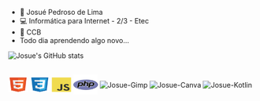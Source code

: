 - 👋 Josué Pedroso de Lima
- 💻 Informática para Internet - 2/3 - Etec
- 🛐 CCB
- Todo dia aprendendo algo novo...

![Josue's GitHub stats](https://github-readme-stats.vercel.app/api?username=dev1jsplima&theme=radical&show_icons=true)


<div style="display: inline_block"><br> 

<img align="center" alt="Josue-HTML" height="30" width="40" src="https://raw.githubusercontent.com/devicons/devicon/master/icons/html5/html5-original.svg">
<img align="center" alt="Josue-CSS" height="30" width="40" src="https://raw.githubusercontent.com/devicons/devicon/master/icons/css3/css3-original.svg">
<img align="center" alt="Josue-JavaScript" height="30" width="40" src="https://raw.githubusercontent.com/devicons/devicon/master/icons/javascript/javascript-original.svg">
<img align="center" alt="Josue-PHP" height ="40" width ="50" src="https://raw.githubusercontent.com/devicons/devicon/master/icons/php/php-original.svg">
<img align="center" alt="Josue-Gimp" height="30" width="40" src="https://cdn.jsdelivr.net/gh/devicons/devicon/icons/gimp/gimp-original.svg" />
<img align="center" alt="Josue-Canva" height="30" width="40" src="https://cdn.jsdelivr.net/gh/devicons/devicon/icons/canva/canva-original.svg" />
<img align="center" alt="Josue-Kotlin" height="30" width ="40" src="https://cdn.jsdelivr.net/gh/devicons/devicon/icons/kotlin/kotlin-original.svg"/>
<!---
dev1jsplima/dev1jsplima is a ✨ special ✨ repository because its `README.md` (this file) appears on your GitHub profile.
You can click the Preview link to take a look at your changes.
--->
